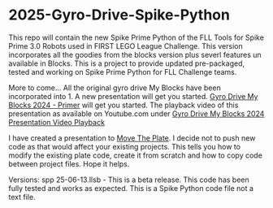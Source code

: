 # 2025-Gyro-Drive-Spike-Python
This repo will contain the new Spike Prime Python of the FLL Tools for Spike Prime 3.0 Robots used in FIRST LEGO League Challenge. This version incorporates all the goodies from the blocks version plus severl features un available in Blocks. This is a project to provide updated pre-packaged, tested and working on Spike Prime Python for FLL Challenge teams. 

More to come...
All the original gyro drive My Blocks have been incorporated into 1. A new presentation will get you started. [Gyro Drive My Blocks 2024 - Primer](https://docs.google.com/presentation/d/1Vga1y9exY-jyWSlCoF_mPb3-asiujL25wlZJDBCBb4c/edit?usp=sharing) will get you started. The playback video of this presentation as available on Youtube.com under [Gyro Drive My Blocks 2024 Presentation Video Playback](https://youtu.be/zddOJ2IT6iA)

I have created a presentation to [Move The Plate](https://midatlanticrobotics.com/wp-content/uploads/2024/09/Gyro-Drive-My-Blocks-Moving-The-Plate.pdf). I decide not to push new code as that would affect your existing projects. This tells you how to modify the existing plate code, create it from scratch and how to copy code between project files. Hope it helps. 

Versions:
   spp 25-06-13.llsb - This is a beta release. This code has been fully tested and works as expected. This is a Spike Python code file not a text file. 

